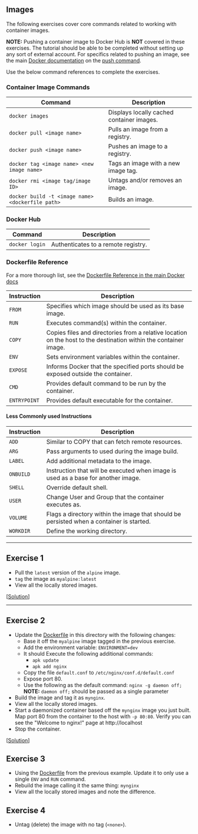 ## Images

The following exercises cover core commands related to working with container
images.

**NOTE:** Pushing a container image to Docker Hub is **NOT** covered in these
exercises. The tutorial should be able to be completed without setting up any
sort of external account. For specifics related to pushing an image, see the
main [Docker documentation] on the [push command].

Use the below command references to complete the exercises.

### Container Image Commands

| Command                                          | Description                               |
|--------------------------------------------------|-------------------------------------------|
| `docker images`                                  | Displays locally cached container images. |
| `docker pull <image name>`                       | Pulls an image from a registry.           |
| `docker push <image name>`                       | Pushes an image to a registry.            |
| `docker tag <image name> <new image name>`       | Tags an image with a new image tag.       |
| `docker rmi <image tag/image ID>`                | Untags and/or removes an image.           |
| `docker build -t <image name> <dockerfile path>` | Builds an image.                          |

### Docker Hub

| Command        | Description                         |
|----------------|-------------------------------------|
| `docker login` | Authenticates to a remote registry. |

### Dockerfile Reference

For a more thorough list, see the [Dockerfile Reference in the main Docker docs][dockerfile]

| Instruction  | Description                                                                                                      |
|--------------|------------------------------------------------------------------------------------------------------------------|
| `FROM`       | Specifies which image should be used as its base image.                                                          |
| `RUN`        | Executes command(s) within the container.                                                                        |
| `COPY`       | Copies files and directories from a relative location on the host to the destination within the container image. |
| `ENV`        | Sets environment variables within the container.                                                                 |
| `EXPOSE`     | Informs Docker that the specified ports should be exposed outside the container.                                 |
| `CMD`        | Provides default command to be run by the container.                                                             |
| `ENTRYPOINT` | Provides default executable for the container.                                                                   |

#### Less Commonly used Instructions

| Instruction | Description                                                                              |
|-------------|------------------------------------------------------------------------------------------|
| `ADD`       | Similar to COPY that can fetch remote resources.                                         |
| `ARG`       | Pass arguments to used during the image build.                                           |
| `LABEL`     | Add additional metadata to the image.                                                    |
| `ONBUILD`   | Instruction that will be executed when image is used as a base for another image.        |
| `SHELL`     | Override default shell.                                                                  |
| `USER`      | Change User and Group that the container executes as.                                    |
| `VOLUME`    | Flags a directory within the image that should be persisted when a container is started. |
| `WORKDIR`   | Define the working directory.                                                            |

---

## Exercise 1

- Pull the `latest` version of the `alpine` image.
- `tag` the image as `myalpine:latest`
- View all the locally stored images.

[[Solution](./solutions.md#exercise-1)]

---

## Exercise 2

- Update the [Dockerfile] in this directory with the following changes:
  - Base it off the `myalpine` image tagged in the previous exercise.
  - Add the environment variable: `ENVIRONMENT=dev`
  - It should Execute the following additional commands:
    - `apk update`
    - `apk add nginx`
  - Copy the file `default.conf` to `/etc/nginx/conf.d/default.conf`
  - Expose port 80.
  - Use the following as the default command: `nginx -g daemon off;`
    **NOTE:** `daemon off;` should be passed as a single parameter
- Build the image and tag it as `mynginx`.
- View all the locally stored images.
- Start a daemonized container based off the `mynginx` image you just built.
  Map port 80 from the container to the host with `-p 80:80`. Verify you can
  see the "Welcome to nginx!" page at http://localhost
- Stop the container.


[[Solution](./solutions.md#exercise-2)]


## Exercise 3

- Using the [Dockerfile] from the previous example. Update it to only use a
  single `ENV` and `RUN` command.
- Rebuild the image calling it the same thing: `mynginx`
- View all the locally stored images and note the difference.

## Exercise 4

- Untag (delete) the image with no tag (`<none>`).

[dockerfile]: ./Dockerfile
[docker documentation]: https://docs.docker.com/
[push command]: https://docs.docker.com/engine/reference/commandline/push/